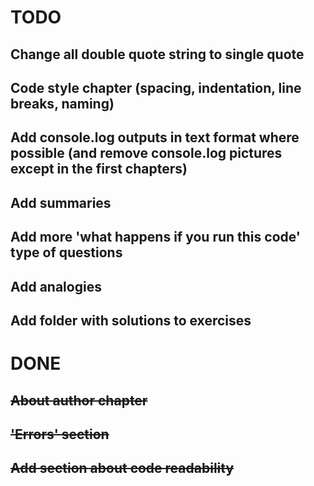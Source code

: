 # TODO

## Change all double quote string to single quote

## Code style chapter (spacing, indentation, line breaks, naming)

## Add console.log outputs in text format where possible (and remove console.log pictures except in the first chapters)

## Add summaries

## Add more 'what happens if you run this code' type of questions

## Add analogies

## Add folder with solutions to exercises


# DONE
## ~~About author chapter~~
## ~~'Errors' section~~
## ~~Add section about code readability~~
